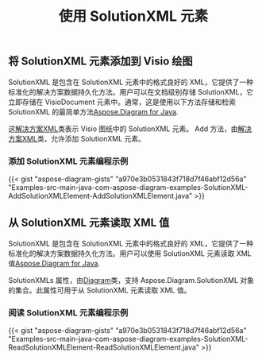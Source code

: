 ﻿---
title: 使用 SolutionXML 元素
type: docs
weight: 140
url: /zh/java/working-with-solutionxml-elements/
---
## **将 SolutionXML 元素添加到 Visio 绘图**
SolutionXML 是包含在 SolutionXML 元素中的格式良好的 XML，它提供了一种标准化的解决方案数据持久化方法。用户可以在文档级别存储 SolutionXML，它立即存储在 VisioDocument 元素中。通常，这是使用以下方法存储和检索 SolutionXML 的最简单方法[Aspose.Diagram for Java](https://products.aspose.com/diagram/java/).

这[解决方案XML](https://reference.aspose.com/diagram/java/com.aspose.diagram/SolutionXML)类表示 Visio 图纸中的 SolutionXML 元素。 Add 方法，由[解决方案XML](http://www.aspose.com/api/java/diagram/com.aspose.diagram/classes/SolutionXML)类，允许添加 SolutionXML 元素。
### **添加 SolutionXML 元素编程示例**
{{< gist "aspose-diagram-gists" "a970e3b0531843f718d7f46abf12d56a" "Examples-src-main-java-com-aspose-diagram-examples-SolutionXML-AddSolutionXMLElement-AddSolutionXMLElement.java" >}}
## **从 SolutionXML 元素读取 XML 值**
SolutionXML 是包含在 SolutionXML 元素中的格式良好的 XML，它提供了一种标准化的解决方案数据持久化方法。用户可以使用 SolutionXML 元素读取 XML 值[Aspose.Diagram for Java](https://products.aspose.com/diagram/java/).

SolutionXMLs 属性，由[Diagram](https://reference.aspose.com/diagram/java/com.aspose.diagram/Diagram)类，支持 Aspose.Diagram.SolutionXML 对象的集合。此属性可用于从 SolutionXML 元素读取 XML 值。
### **阅读 SolutionXML 元素编程示例**
{{< gist "aspose-diagram-gists" "a970e3b0531843f718d7f46abf12d56a" "Examples-src-main-java-com-aspose-diagram-examples-SolutionXML-ReadSolutionXMLElement-ReadSolutionXMLElement.java" >}}
